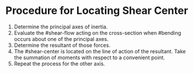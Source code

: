 # Procedure for Locating Shear Center

1. Determine the principal axes of inertia.
2. Evaluate the #shear-flow acting on the cross-section when #bending occurs about one of the principal axes.
3. Determine the resultant of those forces.
4. The #shear-center is located on the line of action of the resultant. Take the summation of moments with respect to a convenient point.
5. Repeat the process for the other axis.